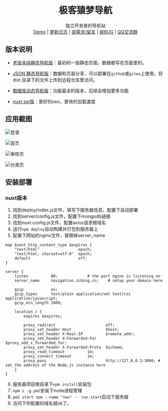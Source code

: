 <h1 style="text-align: center">极客猿梦导航</h1>
<p style="text-align: center">
  独立开发者的导航站　<br>
  <a href="http://navigation.zcbing.cn/">Demo</a>  |  <a href="https://github.com/geekape/geek-navigation/commits/nuxt">更新日志</a> | <a href="https://github.com/geekape/geek-navigation/issues/46">提需求/留言</a> | <a href="https://github.com/geekape/geek-navigation/issues/new">提BUG</a> | 
  <a target="_blank" href="https://qm.qq.com/cgi-bin/qm/qr?k=fDuB_YjUasI22QoHU_HlZozIz5LPpZ8z&jump_from=webapi">QQ交流群</a>
</p>


## 版本说明

- [老版本纯静态导航版](https://github.com/geekape/geek-navigation/tree/master)：最初的一版静态页面，数据都写在页面里的。

- [JSON 静态导航版](https://github.com/geekape/geek-navigation/tree/json-navigation)：数据和页面分享，可以部署在`github`或`gitee`上使用，将 dist 目录下的文件上传到远程仓库里访问。

- [数据库动态导航版](https://github.com/geekape/geek-navigation/tree/vue2)：功能最全的版本，后续会增加更多功能

- [nuxt ssr版](https://github.com/geekape/geek-navigation/tree/nuxt)：更好的seo，更快的加载速度

## 应用截图

![登录](https://cdn.nlark.com/yuque/0/2020/jpeg/225518/1593593546788-5b5fbe71-579f-43f7-8991-1138e444034d.jpeg?x-oss-process=image%2Fresize%2Cw_1016)

![首页](https://cdn.nlark.com/yuque/0/2020/jpeg/225518/1593593547716-ad9b83f3-7586-4513-9552-09bf60454b91.jpeg?x-oss-process=image%2Fresize%2Cw_1016)

![审核页](https://cdn.nlark.com/yuque/0/2020/jpeg/225518/1593593548792-f011d40e-6c53-4960-a22b-333a7e1fb45f.jpeg?x-oss-process=image%2Fresize%2Cw_1016)

![分类页](https://cdn.nlark.com/yuque/0/2020/jpeg/225518/1593593549607-f86d5c36-6166-4645-ac30-39bfeecac4bf.jpeg?x-oss-process=image%2Fresize%2Cw_1016)

## 安装部署

### nuxt版本

1. 找到deploy/index.js文件，填写下服务器信息，配置下自动部署
2. 找到server/config.js文件，配置下mongodb链接
3. 找到nuxt.config.js文件，配置axios请求根域名
4. 运行`npm deploy`自动构建并打包到服务器上
5. 配置下网站的nginx文件，替换掉server_name
```
map $sent_http_content_type $expires {
    "text/html"                 epoch;
    "text/html; charset=utf-8"  epoch;
    default                     off;
}

server {
    listen          80;             # the port nginx is listening on
    server_name     navigation.zcbing.cn;    # setup your domain here

    gzip            on;
    gzip_types      text/plain application/xml text/css application/javascript;
    gzip_min_length 1000;

    location / {
        expires $expires;

        proxy_redirect                      off;
        proxy_set_header Host               $host;
        proxy_set_header X-Real-IP          $remote_addr;
        proxy_set_header X-Forwarded-For    $proxy_add_x_forwarded_for;
        proxy_set_header X-Forwarded-Proto  $scheme;
        proxy_read_timeout          1m;
        proxy_connect_timeout       1m;
        proxy_pass                          http://127.0.0.1:3000; # set the address of the Node.js instance here
    }
}
```
6. 服务器项目根目录下`npm install`安装包
7. `npm i -g pm2`安装下node进程管理
8. `pm2 start npm --name "nav" -- run start`启动下服务器
9. 访问下你配置的域名就ok了。
